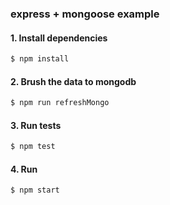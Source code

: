### express + mongoose example

#### 1. Install dependencies

```bash
$ npm install
```

#### 2. Brush the data to mongodb

```bash
$ npm run refreshMongo
```

#### 3. Run tests

```bash
$ npm test
```

#### 4. Run

```bash
$ npm start
```
